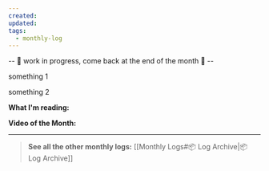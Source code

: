 ```yaml
---
created: 
updated: 
tags:
  - monthly-log
---
```

-- 🚧 work in progress, come back at the end of the month 🚧 --

something 1

something 2

**What I'm reading:**

**Video of the Month:**

---

>**See all the other monthly logs:** [[Monthly Logs#📦 Log Archive|📦 Log Archive]]
